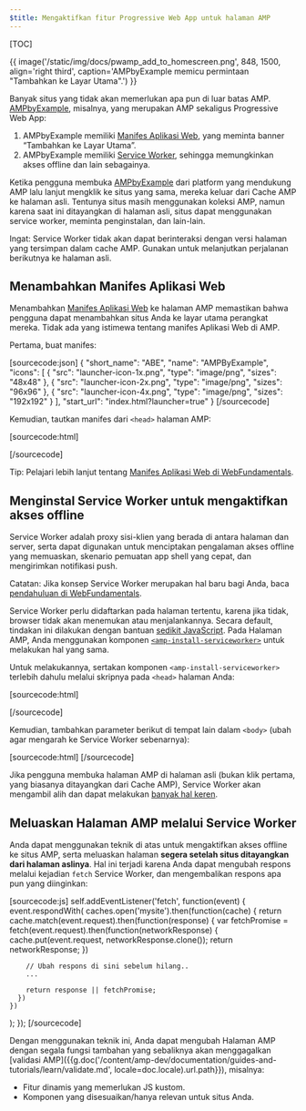 ```yaml
---
$title: Mengaktifkan fitur Progressive Web App untuk halaman AMP
---
```


[TOC]

{{ image('/static/img/docs/pwamp_add_to_homescreen.png', 848, 1500, align='right third', caption='AMPbyExample memicu permintaan "Tambahkan ke Layar Utama".') }}

Banyak situs yang tidak akan memerlukan apa pun di luar batas AMP. [AMPbyExample](http://ampbyexample.com/), misalnya, yang merupakan AMP sekaligus Progressive Web App:

1. AMPbyExample memiliki [Manifes Aplikasi Web](https://developers.google.com/web/fundamentals/engage-and-retain/web-app-manifest/), yang meminta banner “Tambahkan ke Layar Utama”.
1. AMPbyExample memiliki [Service Worker](https://developers.google.com/web/fundamentals/getting-started/primers/service-workers), sehingga memungkinkan akses offline dan lain sebagainya.

Ketika pengguna membuka [AMPbyExample](http://ampbyexample.com/) dari platform yang mendukung AMP lalu lanjut mengklik ke situs yang sama, mereka keluar dari Cache AMP ke halaman asli. Tentunya situs masih menggunakan koleksi AMP, namun karena saat ini ditayangkan di halaman asli, situs dapat menggunakan service worker, meminta penginstalan, dan lain-lain.

Ingat: Service Worker tidak akan dapat berinteraksi dengan versi halaman yang tersimpan dalam cache AMP. Gunakan untuk melanjutkan perjalanan berikutnya ke halaman asli.

## Menambahkan Manifes Aplikasi Web

Menambahkan [Manifes Aplikasi Web](https://developers.google.com/web/fundamentals/engage-and-retain/web-app-manifest/) ke halaman AMP memastikan bahwa pengguna dapat menambahkan situs Anda ke layar utama perangkat mereka. Tidak ada yang istimewa tentang manifes Aplikasi Web di AMP.

Pertama, buat manifes:

[sourcecode:json]
{
  "short_name": "ABE",
  "name": "AMPByExample",
  "icons": [
    {
      "src": "launcher-icon-1x.png",
      "type": "image/png",
      "sizes": "48x48"
    },
    {
      "src": "launcher-icon-2x.png",
      "type": "image/png",
      "sizes": "96x96"
    },
    {
      "src": "launcher-icon-4x.png",
      "type": "image/png",
      "sizes": "192x192"
    }
  ],
  "start_url": "index.html?launcher=true"
}
[/sourcecode]

Kemudian, tautkan manifes dari `<head>` halaman AMP:

[sourcecode:html]
<link rel="manifest" href="/manifest.json">
[/sourcecode]

Tip: Pelajari lebih lanjut tentang [Manifes Aplikasi Web di WebFundamentals](https://developers.google.com/web/fundamentals/engage-and-retain/web-app-manifest/).

## Menginstal Service Worker untuk mengaktifkan akses offline

Service Worker adalah proxy sisi-klien yang berada di antara halaman dan server, serta dapat digunakan untuk menciptakan pengalaman akses offline yang memuaskan, skenario pemuatan app shell yang cepat, dan mengirimkan notifikasi push.

Catatan: Jika konsep Service Worker merupakan hal baru bagi Anda, baca [pendahuluan di WebFundamentals](https://developers.google.com/web/fundamentals/getting-started/primers/service-workers).

Service Worker perlu didaftarkan pada halaman tertentu, karena jika tidak, browser tidak akan menemukan atau menjalankannya. Secara default, tindakan ini dilakukan dengan bantuan [sedikit JavaScript](https://developers.google.com/web/fundamentals/instant-and-offline/service-worker/registration). Pada Halaman AMP, Anda menggunakan komponen [`<amp-install-serviceworker>`](/id/docs/reference/components/amp-install-serviceworker.html) untuk melakukan hal yang sama.

Untuk melakukannya, sertakan komponen `<amp-install-serviceworker>` terlebih dahulu melalui skripnya pada `<head>` halaman Anda:

[sourcecode:html]
<script async custom-element="amp-install-serviceworker"
  src="https://cdn.ampproject.org/v0/amp-install-serviceworker-0.1.js"></script>
[/sourcecode]

Kemudian, tambahkan parameter berikut di tempat lain dalam `<body>` (ubah agar mengarah ke Service Worker sebenarnya):

[sourcecode:html]
<amp-install-serviceworker
      src="https://www.your-domain.com/serviceworker.js"
      layout="nodisplay">
</amp-install-serviceworker>
[/sourcecode]

Jika pengguna membuka halaman AMP di halaman asli (bukan klik pertama, yang biasanya ditayangkan dari Cache AMP), Service Worker akan mengambil alih dan dapat melakukan [banyak hal keren](https://developers.google.com/web/fundamentals/instant-and-offline/offline-ux).

## Meluaskan Halaman AMP melalui Service Worker

Anda dapat menggunakan teknik di atas untuk mengaktifkan akses offline ke situs AMP, serta meluaskan halaman **segera setelah situs ditayangkan dari halaman aslinya**. Hal ini terjadi karena Anda dapat mengubah respons melalui kejadian `fetch` Service Worker, dan mengembalikan respons apa pun yang diinginkan:

[sourcecode:js]
self.addEventListener('fetch', function(event) {
  event.respondWith(
    caches.open('mysite').then(function(cache) {
      return cache.match(event.request).then(function(response) {
        var fetchPromise = fetch(event.request).then(function(networkResponse) {
          cache.put(event.request, networkResponse.clone());
          return networkResponse;
        })

        // Ubah respons di sini sebelum hilang..
        ...

        return response || fetchPromise;
      })
    })
  );
});
[/sourcecode]

Dengan menggunakan teknik ini, Anda dapat mengubah Halaman AMP dengan segala fungsi
tambahan yang sebaliknya akan menggagalkan [validasi AMP]({{g.doc('/content/amp-dev/documentation/guides-and-tutorials/learn/validate.md', locale=doc.locale).url.path}}), misalnya:

* Fitur dinamis yang memerlukan JS kustom.
* Komponen yang disesuaikan/hanya relevan untuk situs Anda.


